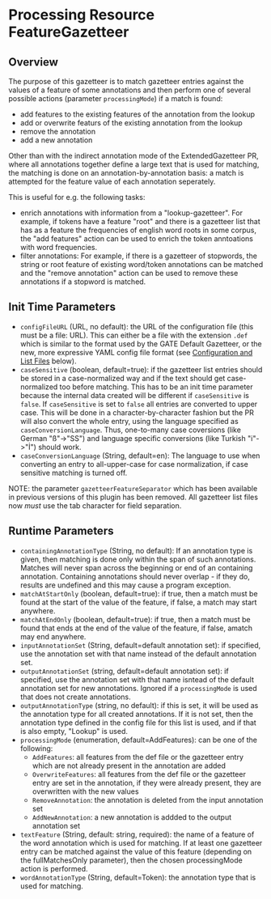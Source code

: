 # Processing Resource FeatureGazetteer

## Overview

The purpose of this gazetteer is to match gazetteer entries against the values of a feature of some annotations and then perform one of several possible actions (parameter `processingMode`) if a match is found:
* add features to the existing features of the annotation from the lookup
* add or overwrite featurs of the existing annotation from the lookup
* remove the annotation
* add a new annotation 

Other than with the indirect annotation mode of the ExtendedGazetteer PR, where all annotations together define a large text that is used for matching, the matching is done on an annotation-by-annotation basis: a match is attempted for the feature value of each annotation seperately.

This is useful for e.g. the following tasks:
* enrich annotations with information from a "lookup-gazetteer". For example, if tokens have a feature "root" and there is a gazetteer list that has as a feature the frequencies of english word roots in some corpus, the "add features" action can be used to enrich the token anntoations with word frequencies.
* filter annotations: For example, if there is a gazetteer of stopwords, the string or root feature of existing word/token annotations can be matched and the "remove annotation" action can be used to remove these annotations if a stopword is matched. 

## Init Time Parameters ##

* `configFileURL` (URL, no default): the URL of the configuration file (this must be a file: URL). This can either be a file with the extension `.def` which is similar to the format used by the GATE Default Gazetteer, or the new, more expressive YAML config file format (see [Configuration and List Files](#configfile) below).
* `caseSensitive` (boolean, default=true): if the gazetteer list entries should be stored in a case-normalized way and if the text should get case-normalized too before matching. This has to be an init time parameter because the internal data created will be different if `caseSensitive` is `false`. If `caseSensitive` is set to `false` all entries are converted to upper case. This will be done in a character-by-character fashion but the PR will also convert the whole entry, using the language specified as `caseConversionLanguage`. Thus, one-to-many case coversions (like German "ß"->"SS") and language specific conversions (like Turkish "i"->"İ") should work.
* `caseConversionLanguage` (String, default=en): The language to use when converting an entry to all-upper-case for case normalization, if case sensitive matching is turned off. 

NOTE: the parameter `gazetteerFeatureSeparator` which has been available in previous versions of this plugin has been removed. All gazetteer list files now *must* use the tab character for field separation.

## Runtime Parameters ##

* `containingAnnotationType` (String, no default): If an annotation type is given, then matching is done only within the span of such annotations. Matches will never span across the beginning or end of an containing annotation. Containing annotations should never overlap - if they do, results are undefined and this may cause a program exception.
* `matchAtStartOnly` (boolean, default=true): if true, then a match must be found at the start of the value of the feature, if false, a match may start anywhere.
* `matchAtEndOnly` (boolean, default=true): if true, then a match must be found that ends at the end of the value of the feature, if false, amatch may end anywhere.
* `inputAnnotationSet` (String, default=default annotation set): if specified, use the annotation set with that name instead of the default annotation set.
* `outputAnnotationSet` (string, default=default annotation set): if specified, use the annotation set with that name isntead of the default annotation set for new annotations. Ignored if a `processingMode` is used that does not create annotations.
* `outputAnnotationType` (string, no default): if this is set, it will be used as the annotation type for all created annotations. If it is not set, then the annotation type defined in the config file for this list is used, and if that is also empty, "Lookup" is used.
* `processingMode` (enumeration, default=AddFeatures): can be one of the following:
  * `AddFeatures`: all features from the def file or the gazetteer entry which are not already present in the annotation are added
  * `OverwriteFeatures`: all features from the def file or the gazetteer entry are set in the annotation, if they were already present, they are overwritten with the new values
  * `RemoveAnnotation`: the annotation is deleted from the input annotation set
  * `AddNewAnnotation`: a new annotation is addded to the output annotation set 
* `textFeature` (String, default: string, required): the name of a feature of the word annotation which is used for matching. If at least one gazetteer entry can be matched against the value of this feature (depending on the fullMatchesOnly parameter), then the chosen processingMode action is performed.
* `wordAnnotationType` (String, default=Token): the annotation type that is used for matching. 


